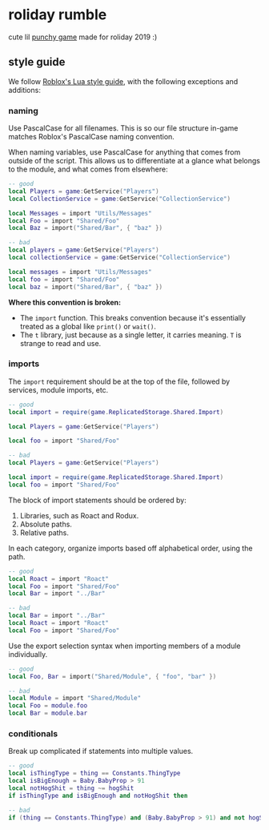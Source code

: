# roliday rumble
cute lil [punchy game](https://www.roblox.com/games/4532115061/ROliday-Rumble) made for roliday 2019 :) 

## style guide

We follow [Roblox's Lua style guide](https://roblox.github.io/lua-style-guide/), with the following exceptions and additions:

### naming

Use PascalCase for all filenames. This is so our file structure in-game matches Roblox's PascalCase naming convention.

When naming variables, use PascalCase for anything that comes from outside of the script. This allows us to differentiate at a glance what belongs to the module, and what comes from elsewhere:

```lua
-- good
local Players = game:GetService("Players")
local CollectionService = game:GetService("CollectionService")

local Messages = import "Utils/Messages"
local Foo = import "Shared/Foo"
local Baz = import("Shared/Bar", { "baz" })

-- bad
local players = game:GetService("Players")
local collectionService = game:GetService("CollectionService")

local messages = import "Utils/Messages"
local foo = import "Shared/Foo"
local baz = import("Shared/Bar", { "baz" })
```

**Where this convention is broken:**

* The `import` function. This breaks convention because it's essentially treated as a global like `print()` or `wait()`.
* The `t` library, just because as a single letter, it carries meaning. `T` is strange to read and use.

### imports

The `import` requirement should be at the top of the file, followed by services, module imports, etc.

```lua
-- good
local import = require(game.ReplicatedStorage.Shared.Import)

local Players = game:GetService("Players")

local foo = import "Shared/Foo"

-- bad
local Players = game:GetService("Players")

local import = require(game.ReplicatedStorage.Shared.Import)
local foo = import "Shared/Foo"
```

The block of import statements should be ordered by:

1. Libraries, such as Roact and Rodux.
2. Absolute paths.
3. Relative paths.

In each category, organize imports based off alphabetical order, using the path.

```lua
-- good
local Roact = import "Roact"
local Foo = import "Shared/Foo"
local Bar = import "../Bar"

-- bad
local Bar = import "../Bar"
local Roact = import "Roact"
local Foo = import "Shared/Foo"
```

Use the export selection syntax when importing members of a module individually.

```lua
-- good
local Foo, Bar = import("Shared/Module", { "foo", "bar" })

-- bad
local Module = import "Shared/Module"
local Foo = module.foo
local Bar = module.bar
```

### conditionals

Break up complicated if statements into multiple values.

```lua
-- good
local isThingType = thing == Constants.ThingType
local isBigEnough = Baby.BabyProp > 91
local notHogShit = thing ~= hogShit
if isThingType and isBigEnough and notHogShit then

-- bad
if (thing == Constants.ThingType) and (Baby.BabyProp > 91) and not hogShit then
```
